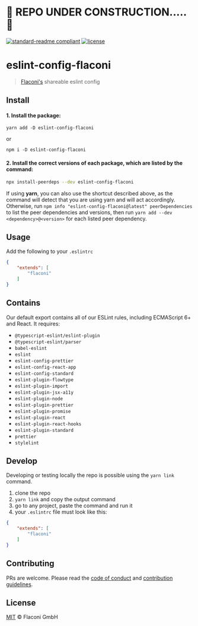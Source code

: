 # 🚧 REPO UNDER CONSTRUCTION..... 🚧 

[![standard-readme compliant](https://img.shields.io/badge/readme%20style-standard-brightgreen.svg?style=flat-square)](https://github.com/RichardLitt/standard-readme)
[![license](https://img.shields.io/npm/l/eslint-config-flaconi)](LICENSE)
    
# eslint-config-flaconi

> [Flaconi's](https://www.flaconi.de/) shareable eslint config


## Install
#### 1. Install the package:
```
yarn add -D eslint-config-flaconi
```
or
```
npm i -D eslint-config-flaconi
```

#### 2. Install the correct versions of each package, which are listed by the command:

```sh
npx install-peerdeps --dev eslint-config-flaconi
```
If using **yarn**, you can also use the shortcut described above, as the command will detect that you are using yarn and will act accordingly.
Otherwise, run `npm info "eslint-config-flaconi@latest" peerDependencies` to list the peer dependencies and versions, then run `yarn add --dev <dependency>@<version>` for each listed peer dependency.


## Usage
Add the following to your `.eslintrc`
```json
{
    "extends": [
        "flaconi"
    ]
}
```


## Contains
Our default export contains all of our ESLint rules, including ECMAScript 6+ and React. It requires: 
* `@typescript-eslint/eslint-plugin`
* `@typescript-eslint/parser`
* `babel-eslint`
* `eslint`
* `eslint-config-prettier`
* `eslint-config-react-app`
* `eslint-config-standard`
* `eslint-plugin-flowtype`
* `eslint-plugin-import`
* `eslint-plugin-jsx-a11y`
* `eslint-plugin-node`
* `eslint-plugin-prettier`
* `eslint-plugin-promise`
* `eslint-plugin-react`
* `eslint-plugin-react-hooks`
* `eslint-plugin-standard`
* `prettier`
* `stylelint`

## Develop
Developing or testing locally the repo is possible using the `yarn link` command.
1. clone the repo
2. `yarn link` and copy the output command
3. go to any project, paste the command and run it
4. your `.eslintrc` file must look like this:
```json
{
    "extends": [
        "flaconi"
    ]
}
```


## Contributing

PRs are welcome. Please read the [code of conduct](./.github/CODE_OF_CONDUCT.md) and [contribution guidelines](./.github/CONTRIBUTING.md).

## License

[MIT](LICENSE) © Flaconi GmbH
